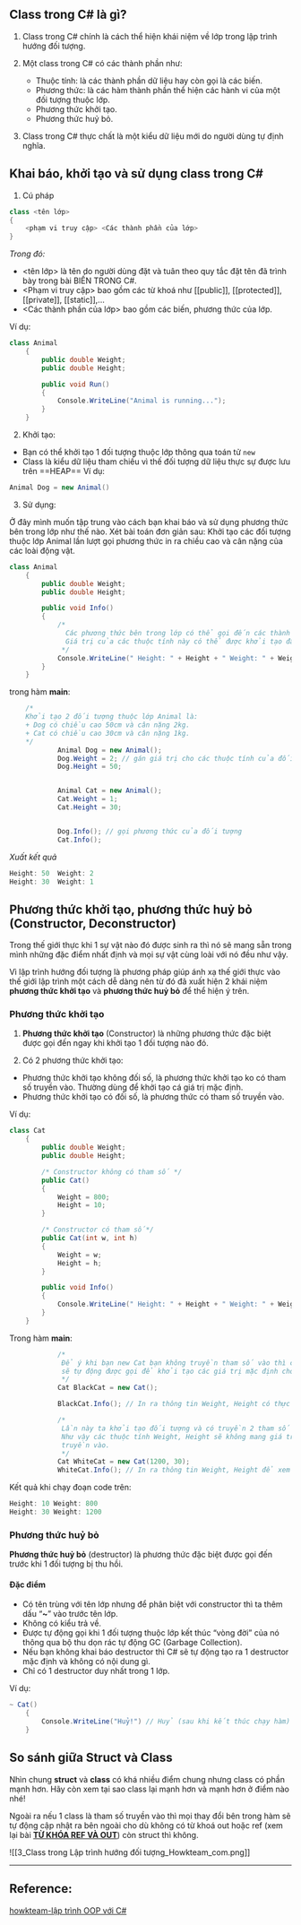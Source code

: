 
## Class trong C# là gì?
1. Class trong C# chính là cách thể hiện khái niệm về lớp trong lập trình hướng đối tượng.

2. Một class trong C# có các thành phần như:

	+   Thuộc tính: là các thành phần dữ liệu hay còn gọi là các biến.
	+   Phương thức: là các hàm thành phần thể hiện các hành vi của một đối tượng thuộc lớp.
	+   Phương thức khởi tạo.
	+   Phương thức huỷ bỏ.

3. Class trong C# thực chất là một kiểu dữ liệu mới do người dùng tự định nghĩa.
## Khai báo, khởi tạo và sử dụng class trong C#

1. Cú pháp

```` cs
class <tên lớp>
{
	<phạm vi truy cập> <Các thành phần của lớp>
}
````

*Trong đó:*

- <tên lớp> là tên do người dùng đặt và tuân theo quy tắc đặt tên đã trình bày trong bài BIẾN TRONG C#.
- <Phạm vi truy cập> bao gồm các từ khoá như [[public]], [[protected]], [[private]], [[static]],...
- <Các thành phần của lớp> bao gồm các biến, phương thức của lớp.

Ví dụ:

````cs
class Animal
    {
        public double Weight;
        public double Height;

        public void Run()
        {
            Console.WriteLine("Animal is running...");
        }
    }
````

2. Khởi tạo:
- Bạn có thể khởi tạo 1 đối tượng thuộc lớp thông qua toán tử `new`
- Class là kiểu dữ liệu tham chiếu vì thế đối tượng dữ liệu thực sự được lưu trên ==HEAP==
Ví dụ:

````cs
Animal Dog = new Animal()
````

3. Sử dụng:

Ở đây mình muốn tập trung vào cách bạn khai báo và sử dụng phương thức bên trong lớp như thế nào. Xét bài toán đơn giản sau: Khởi tạo các đối tượng thuộc lớp Animal lần lượt gọi phương thức in ra chiều cao và cân nặng của các loài động vật.

```cs
class Animal
    {
        public double Weight;
        public double Height;

        public void Info()
        {
            /*
			  Các phương thức bên trong lớp có thể gọi đến các thành phần khác (bao gồm thuộc tính và phương thức) trong lớp đó.
              Giá trị của các thuộc tính này có thể được khởi tạo đâu đó trong lớp hoặc từ bên ngoài truyền vào.
             */
            Console.WriteLine(" Height: " + Height + " Weight: " + Weight); // Height: 50  Weight: 2 /n Height: 30  Weight: 1
        }
    }
```

trong hàm **main**:
````cs 
	/*
	Khởi tạo 2 đối tượng thuộc lớp Animal là:
	+ Dog có chiều cao 50cm và cân nặng 2kg.
	+ Cat có chiều cao 30cm và cân nặng 1kg.
	*/
            Animal Dog = new Animal();
            Dog.Weight = 2; // gán giá trị cho các thuộc tính của đối tượng
            Dog.Height = 50;


            Animal Cat = new Animal();
            Cat.Weight = 1;
            Cat.Height = 30;


            Dog.Info(); // gọi phương thức của đối tượng
            Cat.Info();
````

*Xuất kết quả*
````cs
Height: 50  Weight: 2 
Height: 30  Weight: 1
````


## Phương thức khởi tạo, phương thức huỷ bỏ (Constructor, Deconstructor)


Trong thế giới thực khi 1 sự vật nào đó được sinh ra thì nó sẽ mang sẵn trong mình những đặc điểm nhất định và mọi sự vật cùng loài với nó đều như vậy.

Vì lập trình hướng đối tượng là phương pháp giúp ánh xạ thế giới thực vào thế giới lập trình một cách dễ dàng nên từ đó đã xuất hiện 2 khái niệm **phương thức khởi tạo** và **phương thức huỷ bỏ** để thể hiện ý trên.

### Phương thức khởi tạo

1. **Phương thức khởi tạo** (Constructor) là những phương thức đặc biệt được gọi đến ngay khi khởi tạo 1 đối tượng nào đó.

2. Có 2 phương thức khởi tạo:
- Phương thức khởi tạo không đối số, là phương thức khởi tạo ko có tham số truyền vào. Thường dùng để khởi tạo cá giá trị mặc định.
- Phương thức khởi tạo có đối số, là phương thức có tham số truyền vào.


Ví dụ:

````cs
class Cat
    {
        public double Weight;
        public double Height;

        /* Constructor không có tham số */
        public Cat()
        {
            Weight = 800;
            Height = 10;
        }

        /* Constructor có tham số*/
        public Cat(int w, int h)
        {
            Weight = w;
            Height = h;
        }

        public void Info()
        {
            Console.WriteLine(" Height: " + Height + " Weight: " + Weight);
        }
    }
````


Trong hàm **main**:

````cs
			/*
			 Để ý khi bạn new Cat bạn không truyền tham số vào thì constructor mặc định (constructor không tham số)
			 sẽ tự động được gọi để khởi tạo các giá trị mặc định cho các thuộc tính của đối tượng BlackCat.
			 */
            Cat BlackCat = new Cat();

            BlackCat.Info(); // In ra thông tin Weight, Height có thực sự được khởi tạo giá trị chưa.

            /*
             Lần này ta khởi tạo đối tượng và có truyền 2 tham số như vậy constructor có tham số sẽ được gọi.
             Như vậy các thuộc tính Weight, Height sẽ không mang giá trị mặc định nữa mà sẽ được gán theo giá trị mà người dùng
             truyền vào.
             */
            Cat WhiteCat = new Cat(1200, 30);
            WhiteCat.Info(); // In ra thông tin Weight, Height để xem có theo mong muốn chưa.
````

Kết quả khi chạy đoạn code trên:

````cs
Height: 10 Weight: 800
Height: 30 Weight: 1200
````


### Phương thức huỷ bỏ

**Phương thức huỷ bỏ** (destructor) là phương thức đặc biệt được gọi đến trước khi 1 đối tượng bị thu hồi.

#### Đặc điểm

-   Có tên trùng với tên lớp nhưng để phân biệt với constructor thì ta thêm dấu “**~**” vào trước tên lớp.
-   Không có kiểu trả về.
-   Được tự động gọi khi 1 đối tượng thuộc lớp kết thúc “vòng đời” của nó thông qua bộ thu dọn rác tự động GC (Garbage Collection).
-   Nếu bạn không khai báo destructor thì C# sẽ tự động tạo ra 1 destructor mặc định và không có nội dung gì.
-   Chỉ có 1 destructor duy nhất trong 1 lớp.

Ví dụ:
````cs
~ Cat()
	{
		Console.WriteLine("Huỷ!") // Huỷ (sau khi kết thúc chạy hàm)
	}
````

## So sánh giữa Struct và Class
Nhìn chung **struct** và **class** có khá nhiều điểm chung nhưng class có phần mạnh hơn. Hãy còn xem tại sao class lại mạnh hơn và mạnh hơn ở điểm nào nhé!

Ngoài ra nếu 1 class là tham số truyền vào thì mọi thay đổi bên trong hàm sẽ tự động cập nhật ra bên ngoài cho dù không có từ khoá out hoặc ref (xem lại bài **[TỪ KHÓA REF VÀ OUT](https://www.howkteam.vn/redirect?Id=Y%2fHKZv6fbvNJnzXtx4Ic0rZRqPOVzQSxG20E6RGIOYH2ztT5H01j3ihV01MA5mugl7bUZBIzWzAiqzN1K7ZhvIw4YTth8fw46%2fYxn45Q7dBKvEjOm%2fkbMrTQgeNCkbYZ)**) còn struct thì không.

![[3_Class trong Lập trình hướng đối tượng_Howkteam_com.png]]

---
## Reference:
[howkteam-lập trình OOP với C#](https://www.howkteam.vn/course/lap-trinh-oop-voi-c/class-trong-lap-trinh-huong-doi-tuong-1370)
